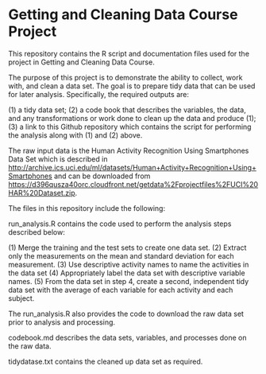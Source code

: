 # Getting and Cleaning Data Course Project

This repository contains the R script and documentation files used for the project in Getting and Cleaning Data Course.

The purpose of this project is to demonstrate the ability to collect, work with, and clean a data set. The goal is to prepare tidy data that can be used for later analysis. Specifically, the required outputs are:

(1) a tidy data set; 
(2) a code book that describes the variables, the data, and any transformations or work done to clean up the data and produce (1); 
(3) a link to this Github repository which contains the script for performing the analysis along with (1) and (2) above. 

The raw input data is the Human Activity Recognition Using Smartphones Data Set which is described in http://archive.ics.uci.edu/ml/datasets/Human+Activity+Recognition+Using+Smartphones and can be downloaded from
https://d396qusza40orc.cloudfront.net/getdata%2Fprojectfiles%2FUCI%20HAR%20Dataset.zip.

The files in this repository include the following:

run_analysis.R contains the code used to perform the analysis steps described below: 

(1) Merge the training and the test sets to create one data set.
(2) Extract only the measurements on the mean and standard deviation for each measurement.
(3) Use descriptive activity names to name the activities in the data set
(4) Appropriately label the data set with descriptive variable names.
(5) From the data set in step 4, create a second, independent tidy data set with the average of each variable for each activity and each subject.

The run_analysis.R also provides the code to download the raw data set prior to analysis and processing.

codebook.md describes the data sets, variables, and processes done on the raw data.

tidydatase.txt contains the cleaned up data set as required.

